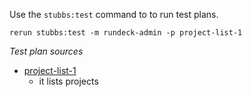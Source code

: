 
Use the `stubbs:test` command to to run test plans.

    rerun stubbs:test -m rundeck-admin -p project-list-1

*Test plan sources*

* [project-list-1](tests/project-list-1.html)
  * it lists projects

